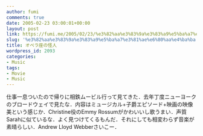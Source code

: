 ```yaml
---
author: fumi
comments: true
date: 2005-02-23 03:00:01+00:00
layout: post
link: https://fumi.me/2005/02/23/%e3%82%aa%e3%83%9a%e3%83%a9%e5%ba%a7%e3%81%ae%e6%80%aa%e4%ba%ba/
slug: '%e3%82%aa%e3%83%9a%e3%83%a9%e5%ba%a7%e3%81%ae%e6%80%aa%e4%ba%ba'
title: オペラ座の怪人
wordpress_id: 2093
categories:
- Music
tags:
- Movie
- Music
---
```


仕事一息ついたので帰りに相鉄ムービル行って見てきた．去年丁度ニューヨークのブロードウェイで見たな．内容はミュージカル+子爵エピソード+映画の映像美という感じか．Christine役のEmmy Rossumがかわいいし歌うまい．声質Sarahに似ているな．よく見つけてくるもんだ．それにしても相変わらず音楽が素晴らしい．Andrew Lloyd Webberさいこー．
